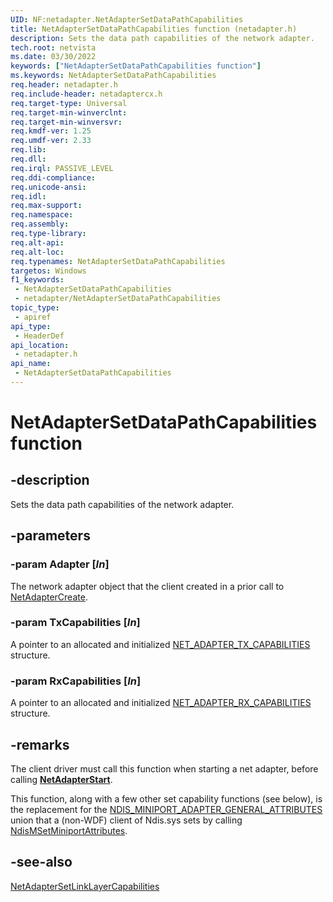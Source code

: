 ```yaml
---
UID: NF:netadapter.NetAdapterSetDataPathCapabilities
title: NetAdapterSetDataPathCapabilities function (netadapter.h)
description: Sets the data path capabilities of the network adapter.
tech.root: netvista
ms.date: 03/30/2022
keywords: ["NetAdapterSetDataPathCapabilities function"]
ms.keywords: NetAdapterSetDataPathCapabilities
req.header: netadapter.h
req.include-header: netadaptercx.h
req.target-type: Universal
req.target-min-winverclnt: 
req.target-min-winversvr: 
req.kmdf-ver: 1.25
req.umdf-ver: 2.33 
req.lib: 
req.dll: 
req.irql: PASSIVE_LEVEL
req.ddi-compliance: 
req.unicode-ansi: 
req.idl: 
req.max-support: 
req.namespace: 
req.assembly: 
req.type-library: 
req.alt-api: 
req.alt-loc: 
req.typenames: NetAdapterSetDataPathCapabilities
targetos: Windows
f1_keywords:
 - NetAdapterSetDataPathCapabilities
 - netadapter/NetAdapterSetDataPathCapabilities
topic_type:
 - apiref
api_type:
 - HeaderDef
api_location:
 - netadapter.h
api_name:
 - NetAdapterSetDataPathCapabilities
---
```


# NetAdapterSetDataPathCapabilities function


## -description

Sets the data path capabilities of the network adapter.

## -parameters

### -param Adapter [_In_]

The network adapter object that the client created in a prior call to [NetAdapterCreate](nf-netadapter-netadaptercreate.md).

### -param TxCapabilities [_In_]

A pointer to an allocated and initialized [NET_ADAPTER_TX_CAPABILITIES](ns-netadapter-_net_adapter_tx_capabilities.md) structure.

### -param RxCapabilities [_In_]

A pointer to an allocated and initialized [NET_ADAPTER_RX_CAPABILITIES](ns-netadapter-_net_adapter_rx_capabilities.md) structure.

## -remarks

The client driver must call this function when starting a net adapter, before calling [**NetAdapterStart**](nf-netadapter-netadapterstart.md).

This function, along with a few other set capability functions (see below), is the replacement for the [NDIS_MINIPORT_ADAPTER_GENERAL_ATTRIBUTES](../ndis/ns-ndis-_ndis_miniport_adapter_general_attributes.md) union that a (non-WDF) client of Ndis.sys sets by calling [NdisMSetMiniportAttributes](../ndis/nf-ndis-ndismsetminiportattributes.md).

## -see-also

[NetAdapterSetLinkLayerCapabilities](nf-netadapter-netadaptersetlinklayercapabilities.md)

